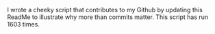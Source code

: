 I wrote a cheeky script that contributes to my Github by updating this ReadMe to illustrate why more than commits matter. This script has run 1603 times.